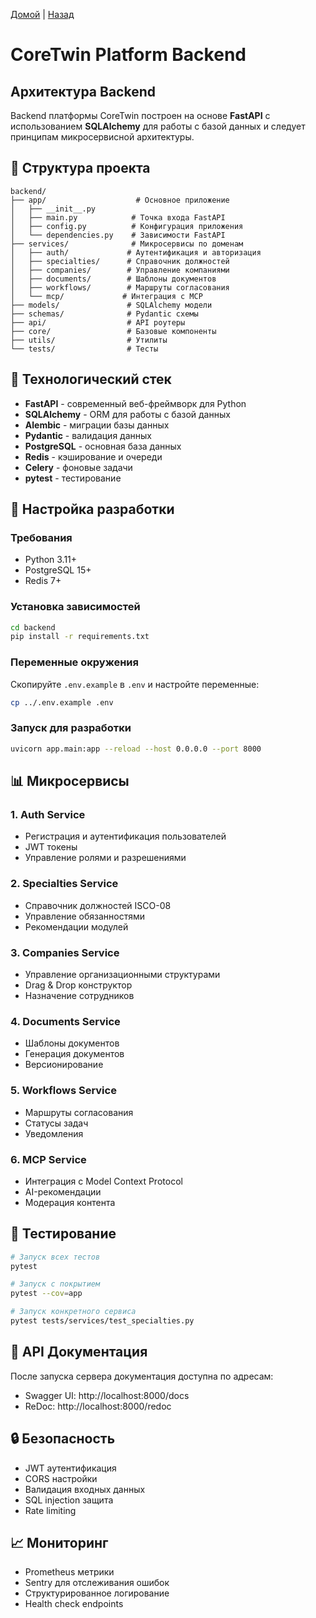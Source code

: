 [Домой](../README.md) | [Назад](../content/Description_for_agents.md)

# CoreTwin Platform Backend

## Архитектура Backend

Backend платформы CoreTwin построен на основе **FastAPI** с использованием **SQLAlchemy** для работы с базой данных и следует принципам микросервисной архитектуры.

## 📁 Структура проекта

```
backend/
├── app/                    # Основное приложение
│   ├── __init__.py
│   ├── main.py            # Точка входа FastAPI
│   ├── config.py          # Конфигурация приложения
│   └── dependencies.py    # Зависимости FastAPI
├── services/              # Микросервисы по доменам
│   ├── auth/             # Аутентификация и авторизация
│   ├── specialties/      # Справочник должностей
│   ├── companies/        # Управление компаниями
│   ├── documents/        # Шаблоны документов
│   ├── workflows/        # Маршруты согласования
│   └── mcp/             # Интеграция с MCP
├── models/               # SQLAlchemy модели
├── schemas/              # Pydantic схемы
├── api/                  # API роутеры
├── core/                 # Базовые компоненты
├── utils/                # Утилиты
└── tests/                # Тесты
```

## 🚀 Технологический стек

- **FastAPI** - современный веб-фреймворк для Python
- **SQLAlchemy** - ORM для работы с базой данных
- **Alembic** - миграции базы данных
- **Pydantic** - валидация данных
- **PostgreSQL** - основная база данных
- **Redis** - кэширование и очереди
- **Celery** - фоновые задачи
- **pytest** - тестирование

## 🔧 Настройка разработки

### Требования
- Python 3.11+
- PostgreSQL 15+
- Redis 7+

### Установка зависимостей
```bash
cd backend
pip install -r requirements.txt
```

### Переменные окружения
Скопируйте `.env.example` в `.env` и настройте переменные:
```bash
cp ../.env.example .env
```

### Запуск для разработки
```bash
uvicorn app.main:app --reload --host 0.0.0.0 --port 8000
```

## 📊 Микросервисы

### 1. Auth Service
- Регистрация и аутентификация пользователей
- JWT токены
- Управление ролями и разрешениями

### 2. Specialties Service
- Справочник должностей ISCO-08
- Управление обязанностями
- Рекомендации модулей

### 3. Companies Service
- Управление организационными структурами
- Drag & Drop конструктор
- Назначение сотрудников

### 4. Documents Service
- Шаблоны документов
- Генерация документов
- Версионирование

### 5. Workflows Service
- Маршруты согласования
- Статусы задач
- Уведомления

### 6. MCP Service
- Интеграция с Model Context Protocol
- AI-рекомендации
- Модерация контента

## 🧪 Тестирование

```bash
# Запуск всех тестов
pytest

# Запуск с покрытием
pytest --cov=app

# Запуск конкретного сервиса
pytest tests/services/test_specialties.py
```

## 📝 API Документация

После запуска сервера документация доступна по адресам:
- Swagger UI: http://localhost:8000/docs
- ReDoc: http://localhost:8000/redoc

## 🔒 Безопасность

- JWT аутентификация
- CORS настройки
- Валидация входных данных
- SQL injection защита
- Rate limiting

## 📈 Мониторинг

- Prometheus метрики
- Sentry для отслеживания ошибок
- Структурированное логирование
- Health check endpoints

